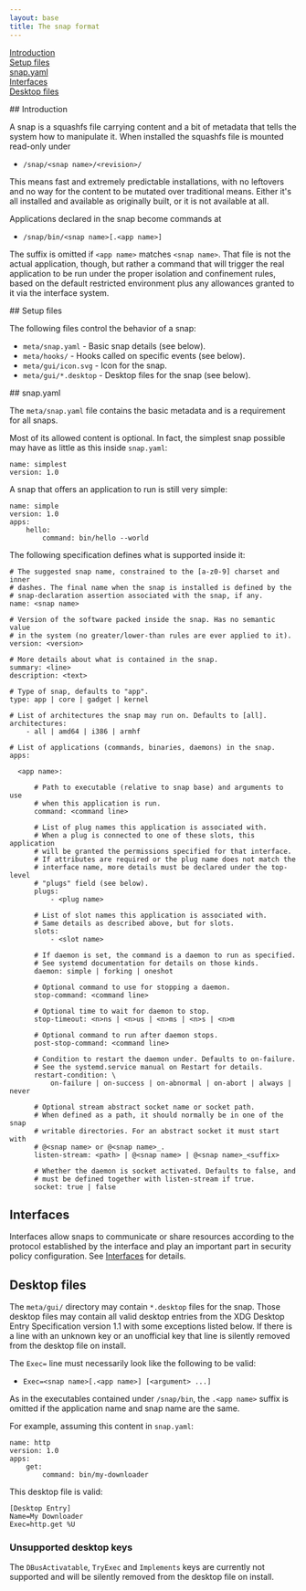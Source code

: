 ```yaml
---
layout: base
title: The snap format
---
```


<!--- These entries need two spaces at the end of line to be properly formatted. -->

[Introduction](#intro)  
[Setup files](#files)  
[snap.yaml](#snap.yaml)  
[Interfaces](#interfaces)  
[Desktop files](#desktop-files)  


<a name="intro">
## Introduction

A snap is a squashfs file carrying content and a bit of metadata that tells the system how to manipulate it. When installed the squashfs file is mounted read-only under

  * `/snap/<snap name>/<revision>/`

This means fast and extremely predictable installations, with no leftovers and no way for the content to be mutated over traditional means. Either it's all installed and available as originally built, or it is not available at all.

Applications declared in the snap become commands at

  * `/snap/bin/<snap name>[.<app name>]`

The suffix is omitted if `<app name>` matches `<snap name>`. That file is not the actual application, though, but rather a command that will trigger the real application to be run under the proper isolation and confinement rules, based on the default restricted environment plus any allowances granted to it via the interface system.

<a name="files">
## Setup files

The following files control the behavior of a snap:

- `meta/snap.yaml` - Basic snap details (see below).
- `meta/hooks/` - Hooks called on specific events (see below).
- `meta/gui/icon.svg` - Icon for the snap.
- `meta/gui/*.desktop` - Desktop files for the snap (see below).

<a name="snap.yaml">
## snap.yaml

The `meta/snap.yaml` file contains the basic metadata and is a requirement for all snaps.

Most of its allowed content is optional. In fact, the simplest snap possible may have as little as this inside `snap.yaml`:
```
name: simplest
version: 1.0
```

A snap that offers an application to run is still very simple:
```
name: simple
version: 1.0
apps:
    hello:
        command: bin/hello --world
```

The following specification defines what is supported inside it:
```
# The suggested snap name, constrained to the [a-z0-9] charset and inner
# dashes. The final name when the snap is installed is defined by the
# snap-declaration assertion associated with the snap, if any.
name: <snap name>

# Version of the software packed inside the snap. Has no semantic value
# in the system (no greater/lower-than rules are ever applied to it).
version: <version>

# More details about what is contained in the snap.
summary: <line>
description: <text>

# Type of snap, defaults to "app".
type: app | core | gadget | kernel

# List of architectures the snap may run on. Defaults to [all].
architectures:
    - all | amd64 | i386 | armhf

# List of applications (commands, binaries, daemons) in the snap.
apps:

  <app name>:

      # Path to executable (relative to snap base) and arguments to use
      # when this application is run.
      command: <command line>

      # List of plug names this application is associated with.
      # When a plug is connected to one of these slots, this application
      # will be granted the permissions specified for that interface.
      # If attributes are required or the plug name does not match the
      # interface name, more details must be declared under the top-level
      # "plugs" field (see below).
      plugs:
          - <plug name>

      # List of slot names this application is associated with.
      # Same details as described above, but for slots.
      slots:
          - <slot name>

      # If daemon is set, the command is a daemon to run as specified.
      # See systemd documentation for details on those kinds.
      daemon: simple | forking | oneshot

      # Optional command to use for stopping a daemon.
      stop-command: <command line>

      # Optional time to wait for daemon to stop.
      stop-timeout: <n>ns | <n>us | <n>ms | <n>s | <n>m

      # Optional command to run after daemon stops.
      post-stop-command: <command line>

      # Condition to restart the daemon under. Defaults to on-failure.
      # See the systemd.service manual on Restart for details.
      restart-condition: \
          on-failure | on-success | on-abnormal | on-abort | always | never

      # Optional stream abstract socket name or socket path.
      # When defined as a path, it should normally be in one of the snap
      # writable directories. For an abstract socket it must start with
      # @<snap name> or @<snap name>_.
      listen-stream: <path> | @<snap name> | @<snap name>_<suffix>

      # Whether the daemon is socket activated. Defaults to false, and
      # must be defined together with listen-stream if true.
      socket: true | false

```


## Interfaces

Interfaces allow snaps to communicate or share resources according to the
protocol established by the interface and play an important part in security
policy configuration. See [Interfaces](/docs/core/interfaces) for details.


## Desktop files

The `meta/gui/` directory may contain `*.desktop` files for the snap.
Those desktop files may contain all valid desktop entries from the
XDG Desktop Entry Specification version 1.1 with some exceptions listed
below. If there is a line with an unknown key or an unofficial key
that line is silently removed from the desktop file on install.

The `Exec=` line must necessarily look like the following to be valid:

  * `Exec=<snap name>[.<app name>] [<argument> ...]`

As in the executables contained under `/snap/bin`, the `.<app name>` suffix is
omitted if the application name and snap name are the same.

For example, assuming this content in `snap.yaml`:
```
name: http
version: 1.0
apps:
    get:
        command: bin/my-downloader
```

This desktop file is valid:
```
[Desktop Entry]
Name=My Downloader
Exec=http.get %U
```


### Unsupported desktop keys

The `DBusActivatable`, `TryExec` and `Implements` keys are currently
not supported and will be silently removed from the desktop file on
install.